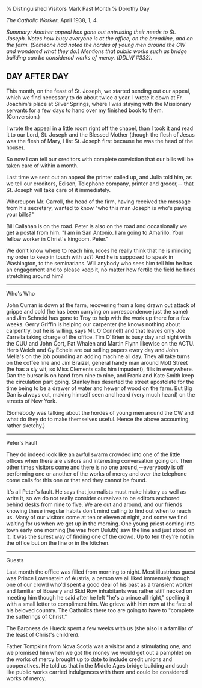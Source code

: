 % Distinguished Visitors Mark Past Month
% Dorothy Day

*The Catholic Worker*, April 1938, 1, 4.

*Summary: Another appeal has gone out entrusting their needs to St.
Joseph. Notes how busy everyone is at the office, on the breadline, and
on the farm. (Someone had noted the hordes of young men around the CW
and wondered what they do.) Mentions that public works such as bridge
building can be considered works of mercy. (DDLW \#333).*

DAY AFTER DAY
-------------

This month, on the feast of St. Joseph, we started sending out our
appeal, which we find necessary to do about twice a year. I wrote it
down at Fr. Joachim's place at Silver Springs, where I was staying with
the Missionary servants for a few days to hand over my finished book to
them. (Conversion.)

I wrote the appeal in a little room right off the chapel, than I took it
and read it to our Lord, St. Joseph and the Blessed Mother (though the
flesh of Jesus was the flesh of Mary, I list St. Joseph first because he
was the head of the house).

So now I can tell our creditors with complete conviction that our bills
will be taken care of within a month.

Last time we sent out an appeal the printer called up, and Julia told
him, as we tell our creditors, Edison, Telephone company, printer and
grocer,-- that St. Joseph will take care of it immediately.

Whereupon Mr. Carroll, the head of the firm, having received the message
from his secretary, wanted to know "who this man Joseph is who's paying
your bills?"

Bill Callahan is on the road. Peter is also on the road and occasionally
we get a postal from him. "I am in San Antonio. I am going to Amarillo.
Your fellow worker in Christ's kingdom. Peter."

We don't know where to reach him, (does he really think that he is
minding my order to keep in touch with us?) And he is supposed to speak
in Washington, to the seminarians. Will anybody who sees him tell him he
has an engagement and to please keep it, no matter how fertile the field
he finds stretching around him?

****

Who's Who

John Curran is down at the farm, recovering from a long drawn out attack
of grippe and cold (he has been carrying on correspondence just the
same) and Jim Schneid has gone to Troy to help with the work up there
for a few weeks. Gerry Griffin is helping our carpenter (he knows
nothing about carpentry, but he is willing, says Mr. O'Connell) and that
leaves only Joe Zarrella taking charge of the office. Tim O'Brien is
busy day and night with the CUU and John Cort, Pat Whalen and Martin
Flynn likewise on the ACTU. Herb Welch and Cy Echele are out selling
papers every day and John Mella's on the job pounding an adding machine
all day. They all take turns on the coffee line and Jim Braizel, general
handy man around Mott Street (he has a sly wit, so Miss Clements calls
him impudent), fills in everywhere. Dan the bursar is on hand from nine
to nine, and Frank and Kate Smith keep the circulation part going.
Stanley has deserted the street apostolate for the time being to be a
drawer of water and hewer of wood on the farm. But Big Dan is always
out, making himself seen and heard (very much heard) on the streets of
New York.

(Somebody was talking about the hordes of young men around the CW and
what do they do to make themselves useful. Hence the above accounting,
rather sketchy.)

****

Peter's Fault

They do indeed look like an awful swarm crowded into one of the little
offices when there are visitors and interesting conversation going on.
Then other times visitors come and there is no one around,--everybody is
off performing one or another of the works of mercy and over the
telephone come calls for this one or that and they cannot be found.

It's all Peter's fault. He says that journalists must make history as
well as write it, so we do not really consider ourselves to be editors
anchored behind desks from nine to five. We are out and around, and our
friends knowing these irregular habits don't mind calling to find out
when to reach us. Many of our visitors come at ten or eleven at night,
and some we find waiting for us when we get up in the morning. One young
priest coming into town early one morning (he was from Duluth) saw the
line and just stood on it. It was the surest way of finding one of the
crowd. Up to ten they're not in the office but on the line or in the
kitchen.

****

Guests

Last month the office was filled from morning to night. Most illustrious
guest was Prince Lowenstein of Austria, a person we all liked immensely
though one of our crowd who'd spent a good deal of his past as a
transient worker and familiar of Bowery and Skid Row inhabitants was
rather stiff necked on meeting him though he said after he left "he's a
prince all right," spelling it with a small letter to compliment him. We
grieve with him now at the fate of his beloved country. The Catholics
there too are going to have to "complete the sufferings of Christ."

The Baroness de Hueck spent a few weeks with us (she also is a familiar
of the least of Christ's children).

Father Tompkins from Nova Scotia was a visitor and a stimulating one,
and we promised him when we got the money we would get out a pamphlet on
the works of mercy brought up to date to include credit unions and
cooperatives. He told us that in the Middle Ages bridge building and
such like public works carried indulgences with them and could be
considered works of mercy.
